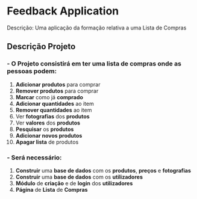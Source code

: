 # Feedback Application
Descrição: Uma aplicação da formação relativa a uma Lista de Compras

## Descrição Projeto

### - O Projeto consistirá em ter uma lista de compras onde as pessoas podem:
1. **Adicionar produtos** para comprar
2. **Remover produtos** para comprar
3. **Marcar** como já **comprado**
4. **Adicionar quantidades** ao item
5. **Remover quantidades** ao item
6. Ver **fotografias** dos **produtos**
7. Ver **valores** dos **produtos**
8. **Pesquisar** os **produtos**
9. **Adicionar novos produtos**
10. **Apagar lista** de produtos

### - Será necessário:
1. **Construir** uma **base de dados** com os **produtos**, **preços** e **fotografias**
2. **Construir** uma **base de dados** com os **utilizadores**
3. **Módulo** de **criação** e de **login** dos **utilizadores**
4. **Página** de **Lista** de **Compras**
